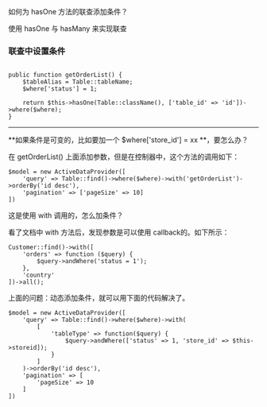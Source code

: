 如何为 hasOne 方法的联查添加条件？


使用 hasOne 与 hasMany 来实现联查


### 联查中设置条件

```

public function getOrderList() {
	$tableAlias = Table::tableName;
	$where['status'] = 1;
	
	return $this->hasOne(Table::className(), ['table_id' => 'id'])->where($where);
}
```

----

**如果条件是可变的，比如要加一个 $where['store_id'] = xx **，要怎么办？

在 getOrderList() 上面添加参数，但是在控制器中，这个方法的调用如下：

```
$model = new ActiveDataProvider([
	'query' => Table::find()->where($where)->with('getOrderList')->orderBy('id desc'),
	'pagination' => ['pageSize' => 10]
])

```

这是使用 with 调用的，怎么加条件？

看了文档中 with 方法后，发现参数是可以使用 callback的。如下所示：

```
Customer::find()->with([
	'orders' => function ($query) {
		$query->andWhere('status = 1');
	},
	'country'
])->all();

```

上面的问题：动态添加条件，就可以用下面的代码解决了。


```
$model = new ActiveDataProvider([
	'query' => Table::find()->where($where)->with(
		[
			'tableType' => function($query) {
				$query->andWhere(['status' => 1, 'store_id' => $this->storeid]);
			}
		]
	)->orderBy('id desc'),
	'pagination' => [
		'pageSize' => 10
	]
])

```


